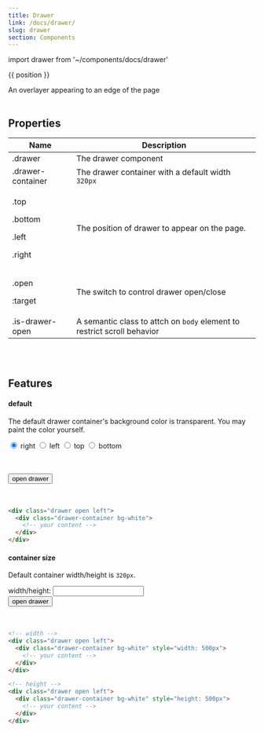 ```yaml
---
title: Drawer
link: /docs/drawer/
slug: drawer
section: Components
---
```


import drawer from '~/components/docs/drawer'

<script>
export default {
  data () {
    return {
      position: 'right',
      open: false,
      background: "rgba(0,0,0,.25)",
      size: '320'
    }
  }
}
</script>

<drawer
  :style="{ background }"
  :open.sync="open"
  :drawer-classes="{ open, [position]: true }"
  :container-style="{
    width: position == 'right' || position == 'left' ? `${size}px` : undefined,
    height: position == 'top' || position == 'bottom' ? `${size}px` : undefined
  }">
  <div class="h-screen bg-white">
    {{ position }}
  </div>
</drawer>


An overlayer appearing to an edge of the page
<br>
<br>


## Properties
<table class="ro-table-group ro-table-group-outline">
  <thead>
    <tr>
      <th>Name</th>
      <th>Description</th>
    </tr>
  </thead>
  <tbody class="align-baseline">
    <tr>
      <td>.drawer</td>
      <td>
        The drawer component
      </td>
    </tr>
    <tr>
      <td>.drawer-container</td>
      <td>
        The drawer container with a default width <code>320px</code>
      </td>
    </tr>
    <tr>
      <td>
        <p>.top</p>
        <p>.bottom</p>
        <p>.left</p>
        <p>.right</p>
      </td>
      <td>
        The position of drawer to appear on the page.
      </td>
    </tr>
    <tr>
      <td>
        <p>.open</p>
        <p>:target</p>
      </td>
      <td>
        The switch to control drawer open/close
      </td>
    </tr>
    <tr>
      <td>
        .is-drawer-open
      </td>
      <td>
        A semantic class to attch on <code>body</code> element to restrict scroll behavior
      </td>
    </tr>
  </tbody>
</table>
<br>
<br>


## Features
#### default
The default drawer container's background color is transparent. You may paint the color yourself.

<form class="radio-group flex flex-wrap">
  <label class="radio">
    <input type="radio" value="right" v-model="position" name="position" checked />
    right
  </label>
  <label class="radio">
    <input type="radio" value="left" v-model="position" name="position" />
    left
  </label>
  <label class="radio">
    <input type="radio" value="top" v-model="position" name="position" />
    top
  </label>
  <label class="radio">
    <input type="radio" value="bottom" v-model="position" name="position" />
    bottom
  </label>
</form>
<br>
<br>

<div>
  <button class="button text-gray-700 bg-gray-300" type="button" @click="open = true">open drawer</button>
</div>
<br>
<br>

```html {}
<div class="drawer open left">
  <div class="drawer-container bg-white">
    <!-- your content -->
  </div>
</div>
```


#### container size
Default container width/height is `320px`.

<div class="flex items-center my-4">
  <label class="font-bold">width/height: </label>
  <input type="number" class="input border-b border-solid border-gray-300 mx-2 w-32" v-model="size" />
</div>

<div>
  <button class="button text-gray-700 bg-gray-300" type="button" @click="open = true">open drawer</button>
</div>
<br>
<br>


```html {}
<!-- width -->
<div class="drawer open left">
  <div class="drawer-container bg-white" style="width: 500px">
    <!-- your content -->
  </div>
</div>

<!-- height -->
<div class="drawer open left">
  <div class="drawer-container bg-white" style="height: 500px">
    <!-- your content -->
  </div>
</div>
```

